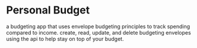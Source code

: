 
# Personal Budget

a budgeting app that uses envelope budgeting principles to track spending compared to income.
create, read, update, and delete budgeting envelopes using the api to help stay on top of your budget.

